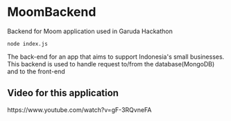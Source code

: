 # MoomBackend
Backend for Moom application used in Garuda Hackathon
```
node index.js
```
The back-end for an app that aims to support Indonesia's small businesses. This backend is used to handle request to/from the database(MongoDB) and to the front-end

<h2>Video for this application</h2>
https://www.youtube.com/watch?v=gF-3RQvneFA

